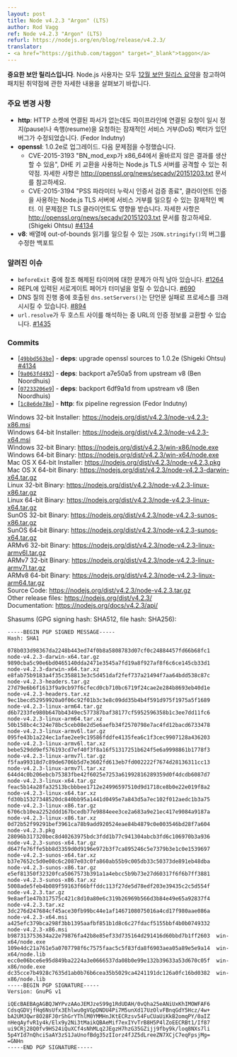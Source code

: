 ```yaml
---
layout: post
title: Node v4.2.3 "Argon" (LTS)
author: Rod Vagg
ref: Node v4.2.3 "Argon" (LTS)
refurl: https://nodejs.org/en/blog/release/v4.2.3/
translator:
- <a href="https://github.com/taggon" target="_blank">taggon</a>
---
```


<!--
**This is an important security release**. All Node.js users should consult our [December Security Release Summary](/en/blog/vulnerability/december-2015-security-releases/) for details on patched vulnerabilities.
-->
**중요한 보안 릴리스입니다**.
Node.js 사용자는 모두 [12월 보안 릴리스 요약](https://nodejs.github.io/nodejs-ko/articles/2015/12/04/vulnerability-december-2015-security-releases/)을 참고하여 패치된 취약점에 관한 자세한 내용을 살펴보기 바랍니다.

<!--
### Notable changes

* **http**: Fix a bug where an HTTP socket may no longer have an associated parser but a pipelined request triggers a pause or resume, a potential denial-of-service vector. (Fedor Indutny)
* **openssl**: Upgrade to 1.0.2e, containing fixes for:
  - CVE-2015-3193 "BN_mod_exp may produce incorrect results on x86_64", an attack may be feasible against a Node.js TLS server using DHE key exchange. Details are available at <http://openssl.org/news/secadv/20151203.txt>.
  - CVE-2015-3194 "Certificate verify crash with missing PSS parameter", a potential denial-of-service vector for Node.js TLS servers using client authentication; TLS clients are also impacted. Details are available at <http://openssl.org/news/secadv/20151203.txt>.
  (Shigeki Ohtsu) [#4134](https://github.com/nodejs/node/pull/4134)
* **v8**: Backport fixes for a bug in `JSON.stringify()` that can result in out-of-bounds reads for arrays. (Ben Noordhuis)
-->

### 주요 변경 사항

* **http**: HTTP 소켓에 연결된 파서가 없는데도 파이프라인에 연결된 요청이 일시 정지(pause)나 속행(resume)을 요청하는 잠재적인 서비스 거부(DoS) 벡터가 있던 버그가 수정되었습니다. (Fedor Indutny)
* **openssl**: 1.0.2e로 업그레이드. 다음 문제점을 수정했습니다.
  - CVE-2015-3193 "BN_mod_exp가 x86_64에서 올바르지 않은 결과를 생산할 수 있음", DHE 키 교환을 사용하는 Node.js TLS 서버를 공격할 수 있는 취약점.
  자세한 사항은 http://openssl.org/news/secadv/20151203.txt 문서를 참고하세요.
  - CVE-2015-3194 "PSS 파라미터 누락시 인증서 검증 종료", 클라이언트 인증을 사용하는 Node.js TLS 서버에 서비스 거부를 일으킬 수 있는 잠재적인 벡터. 이 문제점은 TLS 클라이언트도 영향을 받습니다.
  자세한 사항은 http://openssl.org/news/secadv/20151203.txt 문서를 참고하세요. (Shigeki Ohtsu) [#4134](https://github.com/nodejs/node/pull/4134)
* **v8**: 배열에 out-of-bounds 읽기를 일으킬 수 있는 `JSON.stringify()`의 버그를 수정한 백포트

<!--
### Known issues

* Some problems with unreferenced timers running during `beforeExit` are still to be resolved. See [#1264](https://github.com/nodejs/node/issues/1264).
* Surrogate pair in REPL can freeze terminal. [#690](https://github.com/nodejs/node/issues/690)
* Calling `dns.setServers()` while a DNS query is in progress can cause the process to crash on a failed assertion. [#894](https://github.com/nodejs/node/issues/894)
* `url.resolve` may transfer the auth portion of the url when resolving between two full hosts, see [#1435](https://github.com/nodejs/node/issues/1435).
-->

### 알려진 이슈

* `beforeExit` 중에 참조 해제된 타이머에 대한 문제가 아직 남아 있습니다. [#1264](https://github.com/nodejs/io.js/issues/1264)
* REPL에 입력된 서로게이트 페어가 터미널을 얼릴 수 있습니다. [#690](https://github.com/nodejs/node/issues/690)
* DNS 질의 진행 중에 호출된 `dns.setServers()`는 단언문 실패로 프로세스를 크래시시킬 수 있습니다. [#894](https://github.com/nodejs/node/issues/894)
* `url.resolve`가 두 호스트 사이를 해석하는 중 URL의 인증 정보를 교환할 수 있습니다. [#1435](https://github.com/nodejs/node/issues/1435)

### Commits

* [[`49bbd563be`](https://github.com/nodejs/node/commit/49bbd563be)] - **deps**: upgrade openssl sources to 1.0.2e (Shigeki Ohtsu) [#4134](https://github.com/nodejs/node/pull/4134)
* [[`9a063fd492`](https://github.com/nodejs/node/commit/9a063fd492)] - **deps**: backport a7e50a5 from upstream v8 (Ben Noordhuis)
* [[`07233206e9`](https://github.com/nodejs/node/commit/07233206e9)] - **deps**: backport 6df9a1d from upstream v8 (Ben Noordhuis)
* [[`1c8e6de78e`](https://github.com/nodejs/node/commit/1c8e6de78e)] - **http**: fix pipeline regression (Fedor Indutny)



Windows 32-bit Installer: https://nodejs.org/dist/v4.2.3/node-v4.2.3-x86.msi<br>
Windows 64-bit Installer: https://nodejs.org/dist/v4.2.3/node-v4.2.3-x64.msi<br>
Windows 32-bit Binary: https://nodejs.org/dist/v4.2.3/win-x86/node.exe<br>
Windows 64-bit Binary: https://nodejs.org/dist/v4.2.3/win-x64/node.exe<br>
Mac OS X 64-bit Installer: https://nodejs.org/dist/v4.2.3/node-v4.2.3.pkg<br>
Mac OS X 64-bit Binary: https://nodejs.org/dist/v4.2.3/node-v4.2.3-darwin-x64.tar.gz<br>
Linux 32-bit Binary: https://nodejs.org/dist/v4.2.3/node-v4.2.3-linux-x86.tar.gz<br>
Linux 64-bit Binary: https://nodejs.org/dist/v4.2.3/node-v4.2.3-linux-x64.tar.gz<br>
SunOS 32-bit Binary: https://nodejs.org/dist/v4.2.3/node-v4.2.3-sunos-x86.tar.gz<br>
SunOS 64-bit Binary: https://nodejs.org/dist/v4.2.3/node-v4.2.3-sunos-x64.tar.gz<br>
ARMv6 32-bit Binary: https://nodejs.org/dist/v4.2.3/node-v4.2.3-linux-armv6l.tar.gz<br>
ARMv7 32-bit Binary: https://nodejs.org/dist/v4.2.3/node-v4.2.3-linux-armv7l.tar.gz<br>
ARMv8 64-bit Binary: https://nodejs.org/dist/v4.2.3/node-v4.2.3-linux-arm64.tar.gz<br>
Source Code: https://nodejs.org/dist/v4.2.3/node-v4.2.3.tar.gz<br>
Other release files: https://nodejs.org/dist/v4.2.3/<br>
Documentation: https://nodejs.org/docs/v4.2.3/api/

Shasums (GPG signing hash: SHA512, file hash: SHA256):

```
-----BEGIN PGP SIGNED MESSAGE-----
Hash: SHA1

078b033d98367da2248b443ed74f0b8a5808783d07cf0c24884457fd66b68fc1  node-v4.2.3-darwin-x64.tar.gz
9890cba5c90e6bd0465140dda2471e3545a7fd19a8f927af8f6c6ce145cb33d1  node-v4.2.3-darwin-x64.tar.xz
e8fab75b9183a4f35c358813e3c5d451daf2fef737a21494f7aa64bdd538c87c  node-v4.2.3-headers.tar.gz
27d79e6b6f1613f9a9cb97f6cfecd0cb710bc6719f24cae2e284b8693eb40d1e  node-v4.2.3-headers.tar.xz
9ec1becd52959920a0f06c92f01b3c3e8c09dd35b4b4f591d975f1975a5f1689  node-v4.2.3-linux-arm64.tar.gz
d6b7233fe980b647bb4349ec577387baf38177cf5952596358b1c3ee7dd11fc6  node-v4.2.3-linux-arm64.tar.xz
50b158bc4c324e78bc5ceb08e2d5e6aefb34f2570798e7ac4fd12bacd6733478  node-v4.2.3-linux-armv6l.tar.gz
095fe43b1a224ec1afae2ee9c19586fddfe4135fea6c1f3cec9907128a436203  node-v4.2.3-linux-armv6l.tar.xz
bebe529dd9ef576193cd7ef40f3f8a16f51317251b624f5e6a9998861b1778f3  node-v4.2.3-linux-armv7l.tar.gz
f5faa99318d7c89de6706b5d7e3602fd613eb7fd002222f7674d28136311cc13  node-v4.2.3-linux-armv7l.tar.xz
644d4c0b206ebcb75383fbe42f6025e7253a61992816289359d0f4dcdb6087d7  node-v4.2.3-linux-x64.tar.gz
feac5b14a28fa32513bcbbbee1712e24996597510d9d1718ce8b0e22e019f8a2  node-v4.2.3-linux-x64.tar.xz
fd30b15327348520dc840bb95a1441d0495e7a843d5a7ec102f012aedc1b3a75  node-v4.2.3-linux-x86.tar.gz
6706cb10ea2252ddd167bcedb77e9884eee3ce2a683a9e21ec417e9084a9187a  node-v4.2.3-linux-x86.tar.xz
0d72b52f99291bef3961ca78b9add920524eae84b4879c0e003546bd28f7a604  node-v4.2.3.pkg
28096b317320bec8d40263975bdc3fdd1b77c941304abcb3fd6c106970b3a936  node-v4.2.3-sunos-x64.tar.gz
d647fe76ffe5bb8d3359d0d9196e972b3f7ca895246c5e7379b3e1c0e1539697  node-v4.2.3-sunos-x64.tar.xz
b37e7652c5d0e08c6c2087e03c0fa860ab55b9c005db33c50373de891eb48dba  node-v4.2.3-sunos-x86.tar.gz
e5ef81350f32320fca5067573b391a1a4ebcc5b9b73e27d60317f6f6b7ff3881  node-v4.2.3-sunos-x86.tar.xz
5008ade5feb4b089f59163f66bffddc113f27de5d78edf203e39435c2c5d554f  node-v4.2.3.tar.gz
9e8aef1e47b317575c421c8d10a80e6c319b26969b566d3b84e49e65a92837f4  node-v4.2.3.tar.xz
3dc276d247684cf45ace30fb99bc44e1af1467108075016a4cd17f980aae086a  node-v4.2.3-x64.msi
a425efc379bca298f3bb1395aafbf851b1d8c6c27fdacf5155bbf4b0b0749332  node-v4.2.3-x86.msi
b987313753634a22e79876fa42b8e85ef33d735164d291416d60bbd7b1ff2603  win-x64/node.exe
109e4dc21a761e5a0707798f6c7575faac5c5f83fda8f6903aea05a89e5e9a14  win-x64/node.lib
ecc0e06bce6e95d849ba2224a3e0666537da08b0e99e132b39633a53d670c05f  win-x86/node.exe
dc35cce7b4928c7635d1ab0b76b6cea35b5029ca4241191dc126a0fc16bd0382  win-x86/node.lib
-----BEGIN PGP SIGNATURE-----
Version: GnuPG v1

iQEcBAEBAgAGBQJWYPvzAAoJEMJzeS99g1RdUDAH/0vQha25eANiUxKhIMOWFAF6
CdsqGDVjfHq6NsUfx3Ehlwu0gVGpDNDU4Pi7M5unXd17UzOlvFBnqGdY5Hcz/4w+
bA2UMJQwr8O28FJ0rShGrYThlM0YMMHnJKtECRzsv54FuCUaUiKkB2omqPY/0aIZ
nHeqAyfvR1y4k/Elx9y2Ni3tMaikQBAeMif7exIYvTrB8H5P4lZoEECRBt1/If87
ui9CRj28Q0fv9HS24iQuXCf4sNhMLq2JEgzH7hzG35GZijj9fby9k/loq8NXs7li
5p4YId7nQhciSaAY3zS1JaUnofBdg35zIIorz4fJZ5dLreeZN7XCjC7eqFpsjMg=
=GNHn
-----END PGP SIGNATURE-----

```
